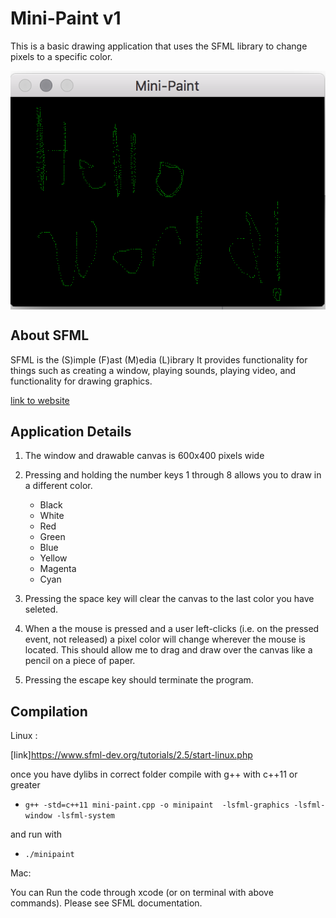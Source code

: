 # Mini-Paint v1

This is a basic drawing application that uses the SFML library to change pixels to a specific color.

<img align="center" width="600px" src="./minipaint_example.png">

## About SFML
SFML is the (S)imple (F)ast (M)edia (L)ibrary
It provides functionality for things such as 
creating a window, playing sounds, playing video,
and functionality for drawing graphics.

[link to website](https://www.sfml-dev.org/)


 ## Application Details 

1. The window and drawable canvas is 600x400 pixels wide 


2. Pressing and holding the number keys 1 through 8 allows you to draw in a different color.
      - Black
      - White
      - Red
      - Green
      - Blue
      - Yellow
      - Magenta
      - Cyan

3. Pressing the space key will clear the canvas to the last color you have seleted.

4. When a the mouse is pressed and a user left-clicks (i.e. on the pressed event, not 
released) a pixel color will change wherever the mouse is located. This should allow me to drag and draw over the canvas like a pencil on a piece of paper.

5. Pressing the escape key should terminate the program.
 
 
 
 ## Compilation 
 
 Linux :
 
 [link]https://www.sfml-dev.org/tutorials/2.5/start-linux.php
 
 once you have dylibs in correct folder compile with 
 g++ with c++11 or greater
 
 * `g++ -std=c++11 mini-paint.cpp -o minipaint  -lsfml-graphics -lsfml-window -lsfml-system`
 
 and run with 
 * `./minipaint`
 
 Mac: 
 
 You can Run the code through xcode (or on terminal with above commands). Please see SFML documentation. 
 
 
